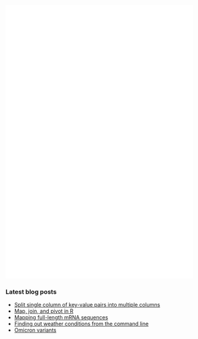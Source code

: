 <img align = "left" src="github-metrics.svg" />
<img src="metrics.plugin.achievements.compact.svg" />

### Latest blog posts

<!-- BLOG-POST-LIST:START -->
- [Split single column of key-value pairs into multiple columns](https://davetang.org/muse/2022/09/02/split-single-column-of-key-value-pairs-into-multiple-columns/)
- [Map, join, and pivot in R](https://davetang.org/muse/2022/08/31/map-join-and-pivot-in-r/)
- [Mapping full-length mRNA sequences](https://davetang.org/muse/2022/08/08/mapping-full-length-mrna-sequences/)
- [Finding out weather conditions from the command line](https://davetang.org/muse/2022/03/17/finding-out-weather-conditions-from-the-command-line/)
- [Omicron variants](https://davetang.org/muse/2022/01/26/omicron-variants/)
<!-- BLOG-POST-LIST:END -->
